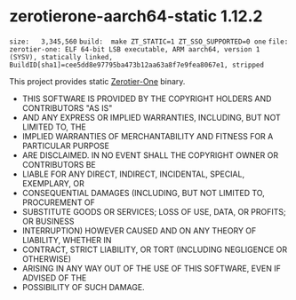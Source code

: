 # zerotierone-aarch64-static 1.12.2

`size:   3,345,560`
`build:  make ZT_STATIC=1 ZT_SSO_SUPPORTED=0 one`
`file:   zerotier-one: ELF 64-bit LSB executable, ARM aarch64, version 1 (SYSV), statically linked, BuildID[sha1]=cee5dd8e97795ba473b12aa63a8f7e9fea8067e1, stripped`




This project provides static [Zerotier-One](https://github.com/zerotier/ZeroTierOne) binary.

 * THIS SOFTWARE IS PROVIDED BY THE COPYRIGHT HOLDERS AND CONTRIBUTORS "AS IS"
 * AND ANY EXPRESS OR IMPLIED WARRANTIES, INCLUDING, BUT NOT LIMITED TO, THE
 * IMPLIED WARRANTIES OF MERCHANTABILITY AND FITNESS FOR A PARTICULAR PURPOSE
 * ARE DISCLAIMED. IN NO EVENT SHALL THE COPYRIGHT OWNER OR CONTRIBUTORS BE
 * LIABLE FOR ANY DIRECT, INDIRECT, INCIDENTAL, SPECIAL, EXEMPLARY, OR
 * CONSEQUENTIAL DAMAGES (INCLUDING, BUT NOT LIMITED TO, PROCUREMENT OF
 * SUBSTITUTE GOODS OR SERVICES; LOSS OF USE, DATA, OR PROFITS; OR BUSINESS
 * INTERRUPTION) HOWEVER CAUSED AND ON ANY THEORY OF LIABILITY, WHETHER IN
 * CONTRACT, STRICT LIABILITY, OR TORT (INCLUDING NEGLIGENCE OR OTHERWISE)
 * ARISING IN ANY WAY OUT OF THE USE OF THIS SOFTWARE, EVEN IF ADVISED OF THE
 * POSSIBILITY OF SUCH DAMAGE.
 

